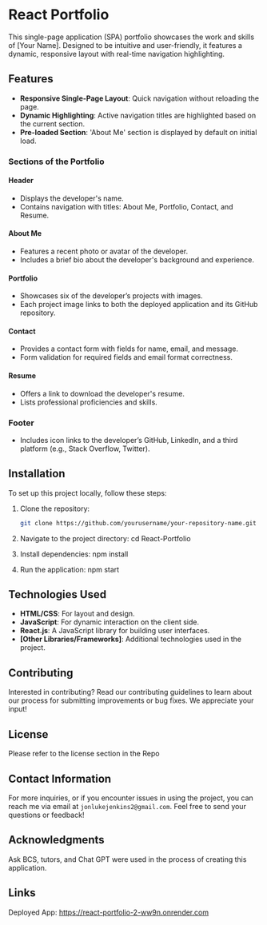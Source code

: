 # React Portfolio

This single-page application (SPA) portfolio showcases the work and skills of [Your Name]. Designed to be intuitive and user-friendly, it features a dynamic, responsive layout with real-time navigation highlighting.

## Features

- **Responsive Single-Page Layout**: Quick navigation without reloading the page.
- **Dynamic Highlighting**: Active navigation titles are highlighted based on the current section.
- **Pre-loaded Section**: 'About Me' section is displayed by default on initial load.

### Sections of the Portfolio

#### Header
- Displays the developer's name.
- Contains navigation with titles: About Me, Portfolio, Contact, and Resume.

#### About Me
- Features a recent photo or avatar of the developer.
- Includes a brief bio about the developer's background and experience.

#### Portfolio
- Showcases six of the developer’s projects with images.
- Each project image links to both the deployed application and its GitHub repository.

#### Contact
- Provides a contact form with fields for name, email, and message.
- Form validation for required fields and email format correctness.

#### Resume
- Offers a link to download the developer's resume.
- Lists professional proficiencies and skills.

### Footer
- Includes icon links to the developer’s GitHub, LinkedIn, and a third platform (e.g., Stack Overflow, Twitter).

## Installation

To set up this project locally, follow these steps:

1. Clone the repository:
   ```bash
   git clone https://github.com/yourusername/your-repository-name.git

2. Navigate to the project directory:
cd React-Portfolio

3. Install dependencies:
npm install

4. Run the application:
npm start

## Technologies Used

- **HTML/CSS**: For layout and design.
- **JavaScript**: For dynamic interaction on the client side.
- **React.js**: A JavaScript library for building user interfaces.
- **[Other Libraries/Frameworks]**: Additional technologies used in the project.

## Contributing

Interested in contributing? Read our contributing guidelines to learn about our process for submitting improvements or bug fixes. We appreciate your input!

## License
Please refer to the license section in the Repo

## Contact Information

For more inquiries, or if you encounter issues in using the project, you can reach me via email at `jonlukejenkins2@gmail.com`. Feel free to send your questions or feedback!

## Acknowledgments

Ask BCS, tutors, and Chat GPT were used in the process of creating this application.

## Links
Deployed App: https://react-portfolio-2-ww9n.onrender.com
